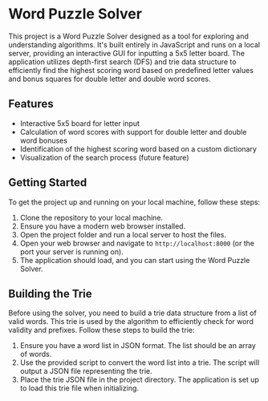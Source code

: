 # Word Puzzle Solver

This project is a Word Puzzle Solver designed as a tool for exploring and understanding algorithms. It's built entirely in JavaScript and runs on a local server, providing an interactive GUI for inputting a 5x5 letter board. The application utilizes depth-first search (DFS) and trie data structure to efficiently find the highest scoring word based on predefined letter values and bonus squares for double letter and double word scores.

## Features

- Interactive 5x5 board for letter input
- Calculation of word scores with support for double letter and double word bonuses
- Identification of the highest scoring word based on a custom dictionary
- Visualization of the search process (future feature)

## Getting Started

To get the project up and running on your local machine, follow these steps:

1. Clone the repository to your local machine.
2. Ensure you have a modern web browser installed.
3. Open the project folder and run a local server to host the files.
4. Open your web browser and navigate to `http://localhost:8000` (or the port your server is running on).
5. The application should load, and you can start using the Word Puzzle Solver.

## Building the Trie

Before using the solver, you need to build a trie data structure from a list of valid words. This trie is used by the algorithm to efficiently check for word validity and prefixes. Follow these steps to build the trie:

1. Ensure you have a word list in JSON format. The list should be an array of words.
2. Use the provided script to convert the word list into a trie. The script will output a JSON file representing the trie.
3. Place the trie JSON file in the project directory. The application is set up to load this trie file when initializing.
